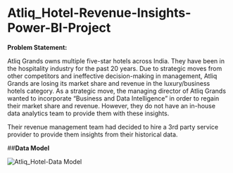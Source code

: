 # Atliq_Hotel-Revenue-Insights-Power-BI-Project

**Problem Statement:**


Atliq Grands owns multiple five-star hotels across India. They have been in the hospitality industry for the past 20 years. Due to strategic moves from other competitors and ineffective decision-making in management, Atliq Grands are losing its market share and revenue in the luxury/business hotels category. As a strategic move, the managing director of Atliq Grands wanted to incorporate “Business and Data Intelligence” in order to regain their market share and revenue. However, they do not have an in-house data analytics team to provide them with these insights.

Their revenue management team had decided to hire a 3rd party service provider to provide them insights from their historical data.

##**Data Model**

![Atliq_Hotel-Data Model](https://github.com/Maryamfaisalz/Atliq_Hotel-Revenue-Insights-Power-BI-Project/assets/79410940/38e69d6f-b3b1-43ef-962c-eded12dc0b8e)
